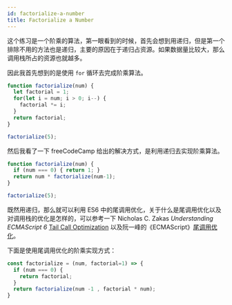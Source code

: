 ```yaml
---
id: factorialize-a-number
title: Factorialize a Number
---
```


这个练习是一个阶乘的算法，第一眼看到的时候，首先会想到用递归，但是第一个排除不用的方法也是递归，主要的原因在于递归占资源。如果数据量比较大，那么调用栈所占的资源也就越多。

因此我首先想到的是使用 `for` 循环去完成阶乘算法。

```js
function factorialize(num) {
  let factorial = 1;
  for(let i = num; i > 0; i--) {
    factorial *= i;
  }
  return factorial;
}

factorialize(5);
```

然后我看了一下 freeCodeCamp 给出的解决方式，是利用递归去实现阶乘算法。

```js
function factorialize(num) {
  if (num === 0) { return 1; }
  return num * factorialize(num-1);
}

factorialize(5);
```

既然用递归，那么就可以利用 ES6 中的尾调用优化，关于什么是尾调用优化以及对调用栈的优化是怎样的，可以参考一下 Nicholas C. Zakas *Understanding ECMAScript 6* [Tail Call Optimization](https://leanpub.com/understandinges6/read/#leanpub-auto-tail-call-optimization) 以及阮一峰的《ECMAScript》[尾调用优化](http://es6.ruanyifeng.com/#docs/function#%E5%B0%BE%E8%B0%83%E7%94%A8%E4%BC%98%E5%8C%96)。

下面是使用尾调用优化的阶乘实现方式：

```js
const factorialize = (num, factorial=1) => {
  if (num === 0) {
    return factorial;
  }
  return factorialize(num -1 , factorial * num);
}
```
